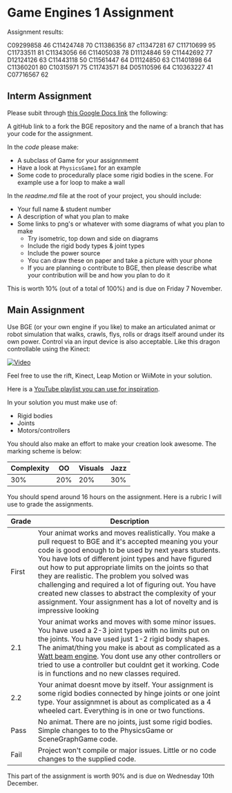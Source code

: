 Game Engines 1 Assignment
=========================

Assignment results:

C09299858	46
C11424748	70
C11386356	87
c11347281	67
C11710699	95
C11733511	81
C11343056	66
C11405038	78
D11124846	59
C11442692	77
D12124126	63
C11443118	50
C11561447	64
D11124850	63
C11401898	64
C11360201	80
C10315971	75
C11743571	84
D05110596	64
C10363227	41
C07716567	62

## Interm Assignment
Please subit through [this Google Docs link](https://docs.google.com/forms/d/13J_laob3a-Eixw2u1QRjK4eHsgKQ5hJ9F9smu0n-wdw/viewform) the following:

A gitHub link to a fork the BGE repository and the name of a branch that has your code for the assignment. 

In the *code* please make:
- A subclass of Game for your assignnmemt
- Have a look at ```PhysicsGame1``` for an example
- Some code to procedurally place some rigid bodies in the scene. For example use a for loop to make a wall

In the *readme.md* file at the root of your project, you should include:
- Your full name & student number
- A description of what you plan to make
- Some links to png's or whatever with some diagrams of what you plan to make
	- Try isometric, top down and side on diagrams
	- Include the rigid body types & joint types
	- Include the power source
	- You can draw these on paper and take a picture with your phone
	- If you are planning o contribute to BGE, then please describe what your contribution will be and how you plan to do it

This is worth 10% (out of a total of 100%) and is due on Friday 7 November.

## Main Assignment
Use BGE (or your own engine if you like) to make an articulated animat or robot simulation that walks, crawls, flys, rolls or drags itself around under its own power. Control via an input device is also acceptable. Like this dragon controllable using the Kinect:

[![Video](http://img.youtube.com/vi/fipi6hplcn4/0.jpg)](http://www.youtube.com/watch?v=fipi6hplcn4)

Feel free to use the rift, Kinect, Leap Motion or WiiMote in your solution.

Here is a [YouTube playlist you can use for inspiration](https://www.youtube.com/playlist?list=PL1n0B6z4e_E5ybHULPRLErccV8BeHvH5V). 

In your solution you must make use of:
- Rigid bodies
- Joints
- Motors/controllers

You should also make an effort to make your creation look awesome. The marking scheme is below:

| Complexity | OO | Visuals | Jazz |
|------------|----|---------|------|
|30%         |20% |20%      |30%   |

You should spend around 16 hours on the assignment. 
Here is a rubric I will use to grade the assignments. 

| Grade | Description |
| ------|-------------|
| First | Your animat works and moves realistically. You make a pull request to BGE and it's accepted meaning you your code is good enough to be used by next years students. You have lots of different joint types and have figured out how to put appropriate limits on the joints so that they are realistic. The problem you solved was challenging and required a lot of figuring out. You have created new classes to abstract the complexity of your assignment. Your assignment has a lot of novelty and is impressive looking |
| 2.1 | Your animat works and moves with some minor issues. You have used a 2-3 joint types with no limits put on the joints. You have used just 1-2 rigid body shapes. The animat/thing you make is about as complicated as a [Watt beam engine](http://www.animatedengines.com/watt.html). You dont use any other controllers or tried to use a controller but couldnt get it working. Code is in functions and no new classes required.|
| 2.2 | Your animat doesnt move by itself. Your assignment is some rigid bodies connected by hinge joints or one joint type. Your assignmnet is about as complicated as a 4 wheeled cart. Everything is in one or two functions. |
| Pass | No animat. There are no joints, just some rigid bodies. Simple changes to to the PhysicsGame or SceneGraphGame code. |
| Fail | Project won't compile or major issues. Little or no code changes to the supplied code. |

This part of the assignment is worth 90% and is due on Wednesday 10th December.



